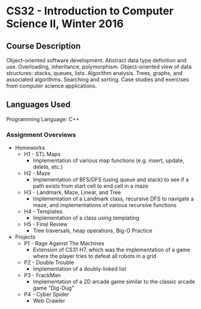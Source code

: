 # CS32 - Introduction to Computer Science II, Winter 2016 

## Course Description
Object-oriented software development. Abstract data type definition and use. Overloading, inheritance, polymorphism. Object-oriented view of data structures: stacks, queues, lists. Algorithm analysis. Trees, graphs, and associated algorithms. Searching and sorting. Case studies and exercises from computer science applications.

## Languages Used
Programming Language: C++

### Assignment Overviews
* Homeworks
  * H1 - STL Maps
    * Implementation of various map functions (e.g. insert, update, delete, etc.)
  * H2 - Maze
    * Implementation of BFS/DFS (using queue and stack) to see if a path exists from start cell to end cell in a maze
  * H3 - Landmark, Maze, Linear, and Tree
    * Implementation of a Landmark class, recursive DFS to navigate a maze, and implementations of various recursive functions
  * H4 - Templates
    * Implementation of a class using templating
  * H5 - Final Review
    * Tree traversals, heap operations, Big-O Practice
* Projects
  * P1 - Rage Against The Machines
    * Extension of CS31 H7, which was the implementation of a game where the player tries to defeat all robots in a grid
  * P2 - Double Trouble
    * Implementation of a doubly-linked list
  * P3 - FrackMan
    * Implementation of a 2D arcade game similar to the classic arcade game "Dig-Dug"
  * P4 - Cyber Spider
    * Web Crawler